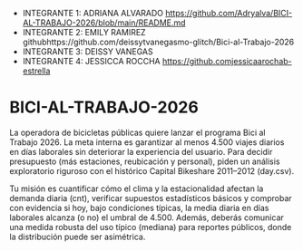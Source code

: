 - INTEGRANTE 1: ADRIANA ALVARADO  https://github.com/Adryalva/BICI-AL-TRABAJO-2026/blob/main/README.md
- INTEGRANTE 2: EMILY RAMIREZ    githubhttps://github.com/deissytvanegasmo-glitch/Bici-al-Trabajo-2026
- INTEGRANTE 3: DEISSY VANEGAS
- INTEGRANTE 4: JESSICCA ROCCHA   https://github.comjessicaarochab-estrella


# BICI-AL-TRABAJO-2026
La operadora de bicicletas públicas quiere lanzar el programa Bici al Trabajo 2026. La meta interna es garantizar al menos 4.500 viajes diarios en días laborales sin deteriorar la experiencia del usuario. Para decidir presupuesto (más estaciones, reubicación y personal), piden un análisis exploratorio riguroso con el histórico Capital Bikeshare 2011–2012 (day.csv).

Tu misión es cuantificar cómo el clima y la estacionalidad afectan la demanda diaria (cnt), verificar supuestos estadísticos básicos y comprobar con evidencia si hoy, bajo condiciones típicas, la media diaria en días laborales alcanza (o no) el umbral de 4.500. Además, deberás comunicar una medida robusta del uso típico (mediana) para reportes públicos, donde la distribución puede ser asimétrica.
